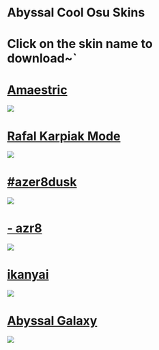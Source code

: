# Abyssal Cool Osu Skins 

# Click on the skin name to download~`

# [Amaestric](https://abyss.s-ul.eu/pcmKJazx)
![](https://osu.ppy.sh/ss/16550766/1063)

# [Rafal Karpiak Mode](https://abyss.s-ul.eu/F1HecRNU)
![](https://osu.ppy.sh/ss/16550770/1fe3)

# [#azer8dusk](https://abyss.s-ul.eu/Rml8wyTH)
![](https://osu.ppy.sh/ss/16550765/f124)

# [- azr8](https://azer1.s-ul.eu/9Fs7t4oB)
![](https://osu.ppy.sh/ss/16157801/3378)

# [ikanyai](https://mizaruyea.s-ul.eu/adDoFVLv)
![](https://osu.ppy.sh/ss/13386428)

# [Abyssal Galaxy](https://abyss.s-ul.eu/iTOKO9nK)
![](https://osu.ppy.sh/ss/16066569/e04e)
